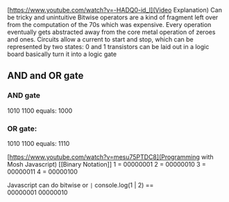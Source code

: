 [https://www.youtube.com/watch?v=-HADQ0-id_I](Video Explanation)
Can be tricky and unintuitive
Bitwise operators are a kind of fragment left over from the computation of the 70s which was expensive.
Every operation eventually gets abstracted away from the core metal operation of zeroes and ones.
Circuits allow a current to start and stop, which can be represented by two states: 0 and 1
transistors can be laid out in a logic board basically turn it into a logic gate
## AND and OR gate

### AND gate
1010
1100
equals:
1000

### OR gate:
1010
1100
equals:
1110

[https://www.youtube.com/watch?v=mesu75PTDC8](Programming with Mosh Javascript)
[[Binary Notation]]
1 = 00000001
2 = 00000010
3 = 00000011
4 = 00000100 

Javascript can do bitwise or `|`
console.log(1 | 2) ==  
00000001 
00000010